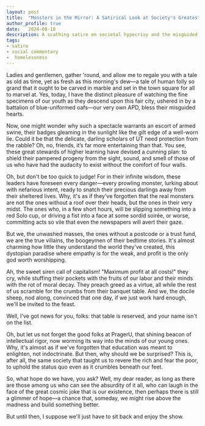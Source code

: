 ```yaml
---
layout: post
title:  "Monsters in the Mirror: A Satirical Look at Society's Greatest Delusion"
author_profile: true
date:   2024-08-18
description: A scathing satire on societal hypocrisy and the misguided perceptions of the unhoused, inspired by the style of Mark Twain.
tags: 
- satire
- social commentary
-  homelessness  
---
```

<!-- Google tag (gtag.js) -->
<script async src="https://www.googletagmanager.com/gtag/js?id=G-7WZFJ98W4K"></script>
<script>
  window.dataLayer = window.dataLayer || [];
  function gtag(){dataLayer.push(arguments);}
  gtag('js', new Date());

  gtag('config', 'G-7WZFJ98W4K');
</script>

Ladies and gentlemen, gather 'round, and allow me to regale you with a tale as old as time, yet as fresh as this morning's dew—a tale of human folly so grand that it ought to be carved in marble and set in the town square for all to marvel at. Yes, today, I have the distinct pleasure of watching the fine specimens of our youth as they descend upon this fair city, ushered in by a battalion of blue-uniformed oafs—our very own APD, bless their misguided hearts.

Now, one might wonder why such a spectacle warrants an escort of armed swine, their badges gleaming in the sunlight like the gilt edge of a well-worn lie. Could it be that the delicate, darling scholars of UT need protection from the rabble? Oh, no, friends, it’s far more entertaining than that. You see, these great stewards of higher learning have devised a cunning plan: to shield their pampered progeny from the sight, sound, and smell of those of us who have had the audacity to exist without the comfort of four walls.

Oh, but don't be too quick to judge! For in their infinite wisdom, these leaders have foreseen every danger—every prowling monster, lurking about with nefarious intent, ready to snatch their precious darlings away from their sheltered lives. Why, it's as if they've forgotten that the real monsters are not the ones without a roof over their heads, but the ones in their very midst. The ones who, in a few short hours, will be slipping something into a red Solo cup, or driving a fist into a face at some sordid soirée, or worse, committing acts so vile that even the newspapers will avert their gaze.

But we, the unwashed masses, the ones without a postcode or a trust fund, we are the true villains, the boogeymen of their bedtime stories. It's almost charming how little they understand the world they've created, this dystopian paradise where empathy is for the weak, and profit is the only god worth worshipping.

Ah, the sweet siren call of capitalism! "Maximum profit at all costs!" they cry, while stuffing their pockets with the fruits of our labor and their minds with the rot of moral decay. They preach greed as a virtue, all while the rest of us scramble for the crumbs from their banquet table. And we, the docile sheep, nod along, convinced that one day, if we just work hard enough, we'll be invited to the feast.

Well, I've got news for you, folks: that table is reserved, and your name isn't on the list.

Oh, but let us not forget the good folks at PragerU, that shining beacon of intellectual rigor, now worming its way into the minds of our young ones. Why, it's almost as if we've forgotten that education was meant to enlighten, not indoctrinate. But then, why should we be surprised? This is, after all, the same society that taught us to revere the rich and fear the poor, to uphold the status quo even as it crumbles beneath our feet.

So, what hope do we have, you ask? Well, my dear reader, as long as there are those among us who can see the absurdity of it all, who can laugh in the face of the great cosmic joke that is our existence, then perhaps there is still a glimmer of hope—a chance that, someday, we might rise above the madness and build something better.

But until then, I suppose we'll just have to sit back and enjoy the show.
